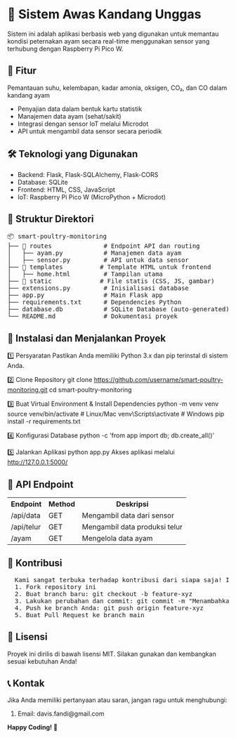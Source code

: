 <h1> 🐔 Sistem Awas Kandang Unggas </h1>

Sistem ini adalah aplikasi berbasis web yang digunakan untuk memantau kondisi peternakan ayam secara real-time menggunakan sensor yang terhubung dengan Raspberry Pi Pico W.

<h2> 🚀 Fitur </h2>
Pemantauan suhu, kelembapan, kadar amonia, oksigen, CO₂, dan CO dalam kandang ayam
<ul>
  <li>Penyajian data dalam bentuk kartu statistik</li>
  <li>Manajemen data ayam (sehat/sakit)</li>
  <li>Integrasi dengan sensor IoT melalui Microdot</li>
  <li>API untuk mengambil data sensor secara periodik</li>
</ul>

<h2>🛠️ Teknologi yang Digunakan</h2>
<ul>
  <li>Backend: Flask, Flask-SQLAlchemy, Flask-CORS</li>
  <li>Database: SQLite</li>
  <li>Frontend: HTML, CSS, JavaScript</li>
  <li>IoT: Raspberry Pi Pico W (MicroPython + Microdot)</li>
</ul>

<h2>📂 Struktur Direktori</h2>
<pre>
📦 smart-poultry-monitoring
├── 📁 routes              # Endpoint API dan routing
│   ├── ayam.py           # Manajemen data ayam
│   ├── sensor.py         # API untuk data sensor
├── 📁 templates          # Template HTML untuk frontend
│   ├── home.html         # Tampilan utama
├── 📁 static             # File statis (CSS, JS, gambar)
├── extensions.py         # Inisialisasi database
├── app.py                # Main Flask app
├── requirements.txt      # Dependencies Python
├── database.db           # SQLite Database (auto-generated)
└── README.md             # Dokumentasi proyek
</pre>

<h2>🏁 Instalasi dan Menjalankan Proyek</h2>
1️⃣ Persyaratan
Pastikan Anda memiliki Python 3.x dan pip terinstal di sistem Anda.

2️⃣ Clone Repository
git clone https://github.com/username/smart-poultry-monitoring.git
cd smart-poultry-monitoring

3️⃣ Buat Virtual Environment & Install Dependencies
python -m venv venv
source venv/bin/activate  # Linux/Mac
venv\Scripts\activate     # Windows
pip install -r requirements.txt

4️⃣ Konfigurasi Database
python -c 'from app import db; db.create_all()'

5️⃣ Jalankan Aplikasi
python app.py
Akses aplikasi melalui http://127.0.0.1:5000/

<h2>📡 API Endpoint</h2>
<table>
  <tr>
    <th>Endpoint</th>
    <th>Method</th>
    <th>Deskripsi</th>
  </tr>
  <tr>
    <td>/api/data</td>
    <td>GET</td>
    <td>Mengambil data dari sensor</td>
  </tr>
  <tr>
    <td>/api/telur</td>
    <td>GET</td>
    <td>Mengambil data produksi telur</td>
  </tr>
  <tr>
    <td>/ayam</td>
    <td>GET</td>
    <td>Mengelola data ayam</td>
  </tr>
</table>

<h2>🤝 Kontribusi</h2>
<pre>
  Kami sangat terbuka terhadap kontribusi dari siapa saja! Ikuti langkah berikut untuk berkontribusi:
  1. Fork repository ini
  2. Buat branch baru: git checkout -b feature-xyz
  3. Lakukan perubahan dan commit: git commit -m "Menambahkan fitur XYZ"
  4. Push ke branch Anda: git push origin feature-xyz
  5. Buat Pull Request ke branch main
</pre>

<h2>📜 Lisensi</h2>
Proyek ini dirilis di bawah lisensi MIT. Silakan gunakan dan kembangkan sesuai kebutuhan Anda!

<h2>📞 Kontak</h2>
Jika Anda memiliki pertanyaan atau saran, jangan ragu untuk menghubungi:
<ol>
  <li>Email: davis.fandi@gmail.com</li>
</ol>

<b>Happy Coding! 🚀</b>
